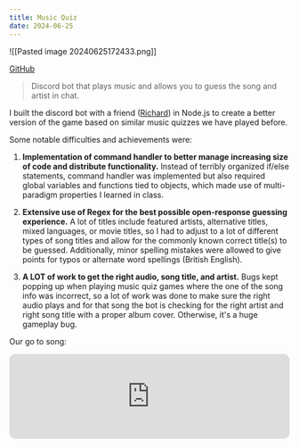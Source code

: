 ```yaml
---
title: Music Quiz
date: 2024-06-25
---
```

![[Pasted image 20240625172433.png]]

[GitHub](https://github.com/fetf/music-quiz)

> Discord bot that plays music and allows you to guess the song and artist in chat.

I built the discord bot with a friend ([Richard](https://github.com/RichardSba)) in Node.js to create a better version of the game based on similar music quizzes we have played before.

Some notable difficulties and achievements were:

1. **Implementation of command handler to better manage increasing size of code and distribute functionality.** Instead of terribly organized if/else statements, command handler was implemented but also required global variables and functions tied to objects, which made use of multi-paradigm properties I learned in class.

2. **Extensive use of Regex for the best possible open-response guessing experience.** A lot of titles include featured artists, alternative titles, mixed languages, or movie titles, so I had to adjust to a lot of different types of song titles and allow for the commonly known correct title(s) to be guessed. Additionally, minor spelling mistakes were allowed to give points for typos or alternate word spellings (British English).

3. **A LOT of work to get the right audio, song title, and artist.** Bugs kept popping up when playing music quiz games where the one of the song info was incorrect, so a lot of work was done to make sure the right audio plays and for that song the bot is checking for the right artist and right song title with a proper album cover. Otherwise, it's a huge gameplay bug.

Our go to song:
<iframe style="border-radius:11px" src="https://open.spotify.com/embed/track/1000nHvUdawXuUHgBod4Wv?utm_source=generator" width="100%" height="152" frameBorder="0" allowfullscreen="" allow="autoplay; clipboard-write; encrypted-media; fullscreen; picture-in-picture" loading="lazy"></iframe>